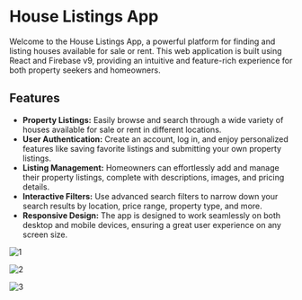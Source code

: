 # House Listings App

Welcome to the House Listings App, a powerful platform for finding and listing houses available for sale or rent. This web application is built using React and Firebase v9, providing an intuitive and feature-rich experience for both property seekers and homeowners.

## Features

- **Property Listings:** Easily browse and search through a wide variety of houses available for sale or rent in different locations.
- **User Authentication:** Create an account, log in, and enjoy personalized features like saving favorite listings and submitting your own property listings.
- **Listing Management:** Homeowners can effortlessly add and manage their property listings, complete with descriptions, images, and pricing details.
- **Interactive Filters:** Use advanced search filters to narrow down your search results by location, price range, property type, and more.
- **Responsive Design:** The app is designed to work seamlessly on both desktop and mobile devices, ensuring a great user experience on any screen size.

![1](https://github.com/dilhansiriwardhana/house-rent-sale/assets/76891526/04b3c9bc-bcf2-4788-b778-9091a87e250f)


![2](https://github.com/dilhansiriwardhana/house-rent-sale/assets/76891526/221d0f18-62b8-4038-b943-303e440979d6)


![3](https://github.com/dilhansiriwardhana/house-rent-sale/assets/76891526/abf66c0c-3832-4ed6-ac7f-34ab30eca4ad)
